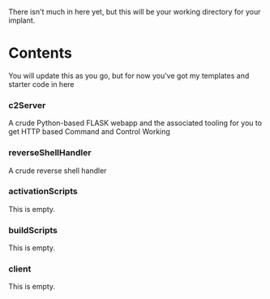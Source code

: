 There isn't much in here yet, but this will be your working directory for your implant. 

# Contents 

You will update this as you go, but for now you've got my templates and starter code in here

### c2Server

A crude Python-based FLASK webapp and the associated tooling for you to get HTTP based Command and Control Working

### reverseShellHandler

A crude reverse shell handler 

### activationScripts

This is empty.

### buildScripts

This is empty.

### client 

This is empty.

